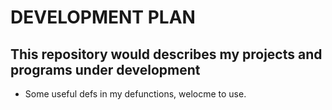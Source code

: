 # DEVELOPMENT PLAN

This repository would describes my projects and programs under development
---------------------------------------------------------------------------
* Some useful defs in my defunctions, welocme to use.

